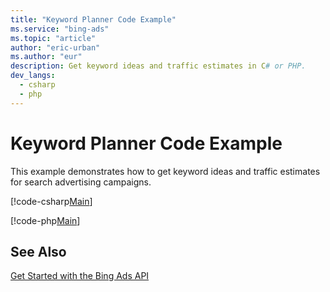 ```yaml
---
title: "Keyword Planner Code Example"
ms.service: "bing-ads"
ms.topic: "article"
author: "eric-urban"
ms.author: "eur"
description: Get keyword ideas and traffic estimates in C# or PHP.
dev_langs:
  - csharp
  - php
---
```

# Keyword Planner Code Example
This example demonstrates how to get keyword ideas and traffic estimates for search advertising campaigns.

[!code-csharp[Main](../../BingAds-dotNet-SDK/examples/BingAdsExamples/BingAdsExamplesLibrary/v11/KeywordPlanner.cs)]

[!code-php[Main](../../BingAds-PHP-SDK/samples/V11/KeywordPlanner.php)]

## See Also
[Get Started with the Bing Ads API](../guides/get-started.md)  

